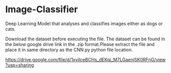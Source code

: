 # Image-Classifier
Deep Learning Model that analyses and classifies images either as dogs or cats.

Download the dataset before executing the file.
The dataset can be found in the below google drive link in the .zip format.Please extract the file and place it in same directory as the CNN.py python file location.

https://drive.google.com/file/d/1xyilceBCHs_dEKqj_M7LGaenjSK0RFnG/view?usp=sharing
